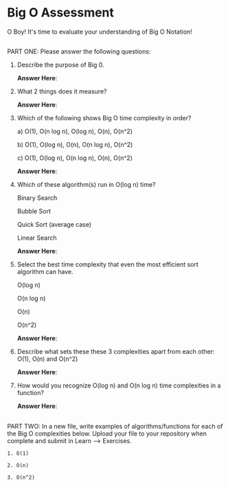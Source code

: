 # Big O Assessment

 O Boy! It's time to evaluate your understanding of Big O Notation! 
 
 ##
 
  PART ONE: Please answer the following questions:
  
 1. Describe the purpose of Big 0.
 
    **Answer Here**:
   
 
 2. What 2 things does it measure?
 
    **Answer Here**:
   
 
 3. Which of the following shows Big O time complexity in order?
    
    a) O(1), O(n log n), O(log n), O(n), O(n^2)
    
    b) O(1), O(log n), O(n), O(n log n), O(n^2)
    
    c) O(1), O(log n), O(n log n), O(n), O(n^2)

    **Answer Here**: 
    
    

4. Which of these algorithm(s) run in O(log n) time?
    
   Binary Search
   
   Bubble Sort
   
   Quick Sort (average case)
   
   Linear Search
   
   **Answer Here**:
   
   
   
5. Select the best time complexity that even the most efficient sort algorithm can have.

    O(log n)
    
    O(n log n)
    
    O(n)
    
    O(n^2)
    
    **Answer Here**:
    
    
 6. Describe what sets these these 3 complexities apart from each other: O(1), O(n) and O(n^2)
 
    **Answer Here**:
    

7. How would you recognize O(log n) and O(n log n) time complexities in a function?

    **Answer Here**:
    
  ##
    
  PART TWO: In a new file, write examples of algorithms/functions for each of the Big O complexities below. 
    Upload your file to your repository when complete and submit in Learn --> Exercises.
    
    1. O(1)
    
    2. O(n)
    
    3. O(n^2)
